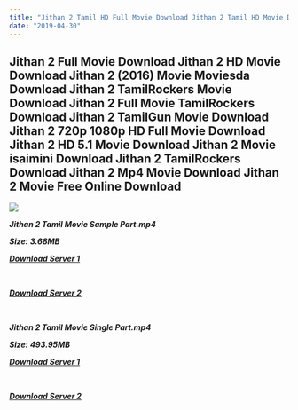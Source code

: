 ```yaml
---
title: "Jithan 2 Tamil HD Full Movie Download Jithan 2 Tamil HD Movie Download"
date: "2019-04-30"
---
```


## Jithan 2 Full Movie Download Jithan 2 HD Movie Download Jithan 2 (2016) Movie Moviesda Download Jithan 2 TamilRockers Movie Download Jithan 2 Full Movie TamilRockers Download Jithan 2 TamilGun Movie Download Jithan 2 720p 1080p HD Full Movie Download Jithan 2 HD 5.1 Movie Download Jithan 2 Movie isaimini Download Jithan 2 TamilRockers Download Jithan 2 Mp4 Movie Download Jithan 2 Movie Free Online Download

![](https://images.moviebuff.com/c2301080-5e15-4aa0-843a-0466455b42a0?w=1000)

**_Jithan 2 Tamil Movie Sample Part.mp4_**

**_Size:_** **_3.68MB_**  

**_[Download Server 1](http://s1.uptofiles.net//files/Tamil{18b9e36be58349bcedc591cb24b1d58373c4fcb8ec6c90ee99c2d93b5f4aedc9}202016{18b9e36be58349bcedc591cb24b1d58373c4fcb8ec6c90ee99c2d93b5f4aedc9}20Movies/Jithan{18b9e36be58349bcedc591cb24b1d58373c4fcb8ec6c90ee99c2d93b5f4aedc9}202{18b9e36be58349bcedc591cb24b1d58373c4fcb8ec6c90ee99c2d93b5f4aedc9}20(2016)/Jithan{18b9e36be58349bcedc591cb24b1d58373c4fcb8ec6c90ee99c2d93b5f4aedc9}202{18b9e36be58349bcedc591cb24b1d58373c4fcb8ec6c90ee99c2d93b5f4aedc9}20(640x360)/Jithan{18b9e36be58349bcedc591cb24b1d58373c4fcb8ec6c90ee99c2d93b5f4aedc9}202{18b9e36be58349bcedc591cb24b1d58373c4fcb8ec6c90ee99c2d93b5f4aedc9}20HD{18b9e36be58349bcedc591cb24b1d58373c4fcb8ec6c90ee99c2d93b5f4aedc9}20Sample.mp4)_**

**_[  
](http://s1.uptofiles.net//files/Tamil{18b9e36be58349bcedc591cb24b1d58373c4fcb8ec6c90ee99c2d93b5f4aedc9}202016{18b9e36be58349bcedc591cb24b1d58373c4fcb8ec6c90ee99c2d93b5f4aedc9}20Movies/Jithan{18b9e36be58349bcedc591cb24b1d58373c4fcb8ec6c90ee99c2d93b5f4aedc9}202{18b9e36be58349bcedc591cb24b1d58373c4fcb8ec6c90ee99c2d93b5f4aedc9}20(2016)/Jithan{18b9e36be58349bcedc591cb24b1d58373c4fcb8ec6c90ee99c2d93b5f4aedc9}202{18b9e36be58349bcedc591cb24b1d58373c4fcb8ec6c90ee99c2d93b5f4aedc9}20(640x360)/Jithan{18b9e36be58349bcedc591cb24b1d58373c4fcb8ec6c90ee99c2d93b5f4aedc9}202{18b9e36be58349bcedc591cb24b1d58373c4fcb8ec6c90ee99c2d93b5f4aedc9}20HD{18b9e36be58349bcedc591cb24b1d58373c4fcb8ec6c90ee99c2d93b5f4aedc9}20Sample.mp4)_**

**_[Download Server 2](http://s1.uptofiles.net//files/Tamil{18b9e36be58349bcedc591cb24b1d58373c4fcb8ec6c90ee99c2d93b5f4aedc9}202016{18b9e36be58349bcedc591cb24b1d58373c4fcb8ec6c90ee99c2d93b5f4aedc9}20Movies/Jithan{18b9e36be58349bcedc591cb24b1d58373c4fcb8ec6c90ee99c2d93b5f4aedc9}202{18b9e36be58349bcedc591cb24b1d58373c4fcb8ec6c90ee99c2d93b5f4aedc9}20(2016)/Jithan{18b9e36be58349bcedc591cb24b1d58373c4fcb8ec6c90ee99c2d93b5f4aedc9}202{18b9e36be58349bcedc591cb24b1d58373c4fcb8ec6c90ee99c2d93b5f4aedc9}20(640x360)/Jithan{18b9e36be58349bcedc591cb24b1d58373c4fcb8ec6c90ee99c2d93b5f4aedc9}202{18b9e36be58349bcedc591cb24b1d58373c4fcb8ec6c90ee99c2d93b5f4aedc9}20HD{18b9e36be58349bcedc591cb24b1d58373c4fcb8ec6c90ee99c2d93b5f4aedc9}20Sample.mp4)_**

**_[  
](http://s1.uptofiles.net//files/Tamil{18b9e36be58349bcedc591cb24b1d58373c4fcb8ec6c90ee99c2d93b5f4aedc9}202016{18b9e36be58349bcedc591cb24b1d58373c4fcb8ec6c90ee99c2d93b5f4aedc9}20Movies/Jithan{18b9e36be58349bcedc591cb24b1d58373c4fcb8ec6c90ee99c2d93b5f4aedc9}202{18b9e36be58349bcedc591cb24b1d58373c4fcb8ec6c90ee99c2d93b5f4aedc9}20(2016)/Jithan{18b9e36be58349bcedc591cb24b1d58373c4fcb8ec6c90ee99c2d93b5f4aedc9}202{18b9e36be58349bcedc591cb24b1d58373c4fcb8ec6c90ee99c2d93b5f4aedc9}20(640x360)/Jithan{18b9e36be58349bcedc591cb24b1d58373c4fcb8ec6c90ee99c2d93b5f4aedc9}202{18b9e36be58349bcedc591cb24b1d58373c4fcb8ec6c90ee99c2d93b5f4aedc9}20HD{18b9e36be58349bcedc591cb24b1d58373c4fcb8ec6c90ee99c2d93b5f4aedc9}20Sample.mp4)_**

**_Jithan 2 Tamil Movie Single Part.mp4_**

**_Size:_** **_493.95MB_**

**_[Download Server 1](http://s1.uptofiles.net//files/Tamil{18b9e36be58349bcedc591cb24b1d58373c4fcb8ec6c90ee99c2d93b5f4aedc9}202016{18b9e36be58349bcedc591cb24b1d58373c4fcb8ec6c90ee99c2d93b5f4aedc9}20Movies/Jithan{18b9e36be58349bcedc591cb24b1d58373c4fcb8ec6c90ee99c2d93b5f4aedc9}202{18b9e36be58349bcedc591cb24b1d58373c4fcb8ec6c90ee99c2d93b5f4aedc9}20(2016)/Jithan{18b9e36be58349bcedc591cb24b1d58373c4fcb8ec6c90ee99c2d93b5f4aedc9}202{18b9e36be58349bcedc591cb24b1d58373c4fcb8ec6c90ee99c2d93b5f4aedc9}20(640x360)/Jithan{18b9e36be58349bcedc591cb24b1d58373c4fcb8ec6c90ee99c2d93b5f4aedc9}202{18b9e36be58349bcedc591cb24b1d58373c4fcb8ec6c90ee99c2d93b5f4aedc9}20HD.mp4)_**

**_[  
](http://s1.uptofiles.net//files/Tamil{18b9e36be58349bcedc591cb24b1d58373c4fcb8ec6c90ee99c2d93b5f4aedc9}202016{18b9e36be58349bcedc591cb24b1d58373c4fcb8ec6c90ee99c2d93b5f4aedc9}20Movies/Jithan{18b9e36be58349bcedc591cb24b1d58373c4fcb8ec6c90ee99c2d93b5f4aedc9}202{18b9e36be58349bcedc591cb24b1d58373c4fcb8ec6c90ee99c2d93b5f4aedc9}20(2016)/Jithan{18b9e36be58349bcedc591cb24b1d58373c4fcb8ec6c90ee99c2d93b5f4aedc9}202{18b9e36be58349bcedc591cb24b1d58373c4fcb8ec6c90ee99c2d93b5f4aedc9}20(640x360)/Jithan{18b9e36be58349bcedc591cb24b1d58373c4fcb8ec6c90ee99c2d93b5f4aedc9}202{18b9e36be58349bcedc591cb24b1d58373c4fcb8ec6c90ee99c2d93b5f4aedc9}20HD.mp4)_**

**_[Download Server 2](http://s1.uptofiles.net//files/Tamil{18b9e36be58349bcedc591cb24b1d58373c4fcb8ec6c90ee99c2d93b5f4aedc9}202016{18b9e36be58349bcedc591cb24b1d58373c4fcb8ec6c90ee99c2d93b5f4aedc9}20Movies/Jithan{18b9e36be58349bcedc591cb24b1d58373c4fcb8ec6c90ee99c2d93b5f4aedc9}202{18b9e36be58349bcedc591cb24b1d58373c4fcb8ec6c90ee99c2d93b5f4aedc9}20(2016)/Jithan{18b9e36be58349bcedc591cb24b1d58373c4fcb8ec6c90ee99c2d93b5f4aedc9}202{18b9e36be58349bcedc591cb24b1d58373c4fcb8ec6c90ee99c2d93b5f4aedc9}20(640x360)/Jithan{18b9e36be58349bcedc591cb24b1d58373c4fcb8ec6c90ee99c2d93b5f4aedc9}202{18b9e36be58349bcedc591cb24b1d58373c4fcb8ec6c90ee99c2d93b5f4aedc9}20HD.mp4)_**
